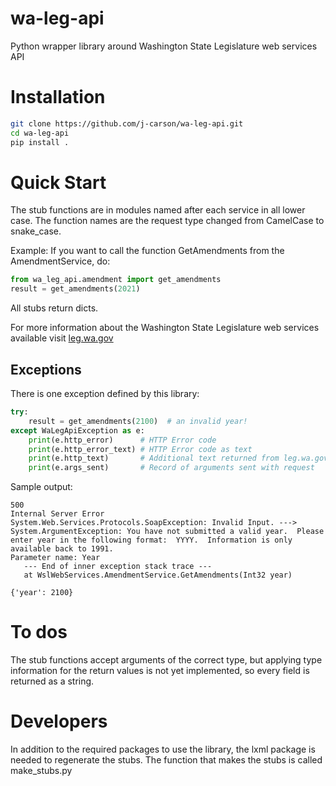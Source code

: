 # wa-leg-api

Python wrapper library around Washington State Legislature web services API

# Installation

```bash
git clone https://github.com/j-carson/wa-leg-api.git
cd wa-leg-api
pip install . 
```

# Quick Start

The stub functions are in modules named after each service in all lower case.
The function names are the request type changed from CamelCase to snake_case.

Example: If you want to call the function GetAmendments from the AmendmentService, do:

```python
from wa_leg_api.amendment import get_amendments
result = get_amendments(2021)
```

All stubs return dicts.

For more information about the Washington State Legislature web services 
available visit [leg.wa.gov](http://wslwebservices.leg.wa.gov/)

## Exceptions

There is one exception defined by this library:

```python
try:
    result = get_amendments(2100)  # an invalid year!
except WaLegApiException as e:
    print(e.http_error)      # HTTP Error code
    print(e.http_error_text) # HTTP Error code as text
    print(e.http_text)       # Additional text returned from leg.wa.gov 
    print(e.args_sent)       # Record of arguments sent with request
```

Sample output:

```
500
Internal Server Error
System.Web.Services.Protocols.SoapException: Invalid Input. ---> System.ArgumentException: You have not submitted a valid year.  Please enter year in the following format:  YYYY.  Information is only available back to 1991.
Parameter name: Year
   --- End of inner exception stack trace ---
   at WslWebServices.AmendmentService.GetAmendments(Int32 year)

{'year': 2100}
```

# To dos

The stub functions accept arguments of the correct type, but applying type 
information for the return values is not yet implemented, so every field 
is returned as a string.

# Developers

In addition to the required packages to use the library, the lxml package is 
needed to regenerate the stubs. The function that makes the stubs is 
called make_stubs.py 
